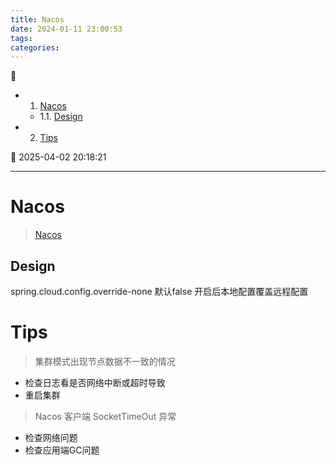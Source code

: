```yaml
---
title: Nacos
date: 2024-01-11 23:00:53
tags: 
categories: 
---
```


💠

- 1. [Nacos](#nacos)
    - 1.1. [Design](#design)
- 2. [Tips](#tips)

💠 2025-04-02 20:18:21
****************************************
# Nacos
> [Nacos](https://nacos.io/en-us/)

## Design

spring.cloud.config.override-none 默认false 开启后本地配置覆盖远程配置

# Tips
> 集群模式出现节点数据不一致的情况
- 检查日志看是否网络中断或超时导致
- 重启集群

> Nacos 客户端 SocketTimeOut 异常
- 检查网络问题
- 检查应用端GC问题
